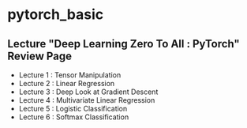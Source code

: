 # pytorch_basic
Lecture "Deep Learning Zero To All : PyTorch" Review Page
----
* Lecture 1 : Tensor Manipulation
* Lecture 2 : Linear Regression
* Lecture 3 : Deep Look at Gradient Descent
* Lecture 4 : Multivariate Linear Regression
* Lecture 5 : Logistic Classification
* Lecture 6 : Softmax Classification
